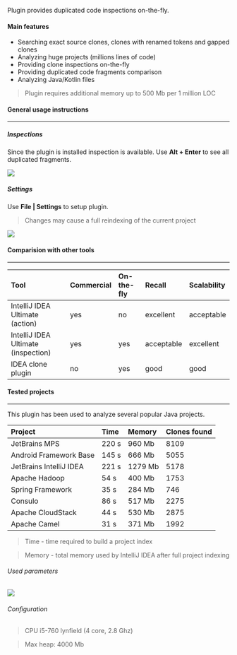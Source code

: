 Plugin provides duplicated code inspections on-the-fly.

#### Main features

- Searching exact source clones, clones with renamed tokens and gapped clones
- Analyzing huge projects (millions lines of code)
- Providing clone inspections on-the-fly
- Providing duplicated code fragments comparison
- Analyzing Java/Kotlin files

> Plugin requires additional memory up to 500 Mb per 1 million LOC

#### General usage instructions
* * *

##### Inspections

Since the plugin is installed inspection is available. 
Use **Alt + Enter** to see all duplicated fragments.

![](https://github.com/suhininalex/IdeaClonePlugin/blob/gh-pages/images/inspection.png?raw=true)

##### Settings

Use **File \| Settings** to setup plugin.

> Changes may cause a full reindexing of the current project

![](https://github.com/suhininalex/IdeaClonePlugin/blob/gh-pages/images/settings.png?raw=true)

#### Comparision with other tools
* * *

| Tool                                | Commercial | On-the-fly | Recall     | Scalability |
|:------------------------------------|:-----------|:-----------|:-----------|:------------|
| IntelliJ IDEA Ultimate (action)     | yes        | no         | excellent  | acceptable  |
| IntelliJ IDEA Ultimate (inspection) | yes        | yes        | acceptable | excellent   |
| IDEA clone plugin                   | no         | yes        | good       | good        |

<!---  
| PMD                                 | no         | no         | ?          | ?           |
| Checkstyle                          | no         | no         | ?          | ?           |
| Duplicate finder maven plugin       | no         | no         | ?          | ?           |

# ###### PMD

###### Checkstyle

###### Duplicate finder maven plugin

###### IntelliJ IDEA Ultimate

###### IDEA clone plugin

--->

#### Tested projects
* * *

This plugin has been used to analyze several popular Java projects. 

| Project                 | Time              | Memory  | Clones found  |
|:------------------------|:------------------|:--------|:--------------|
| JetBrains MPS           | 220 s             | 960 Mb  | 8109          |
| Android Framework Base  | 145 s             | 666 Mb  | 5055          |
| JetBrains IntelliJ IDEA | 221 s             | 1279 Mb | 5178          |
| Apache Hadoop           | 54 s              | 400 Mb  | 1753          |
| Spring Framework        | 35 s              | 284 Mb  | 746           |
| Consulo                 | 86 s              | 517 Mb  | 2275          |
| Apache CloudStack       | 44 s              | 530 Mb  | 2875          |
| Apache Camel            | 31 s              | 371 Mb  | 1992          |

> Time - time required to build a project index

> Memory - total memory used by IntelliJ IDEA after full project indexing

###### Used parameters

![](https://github.com/suhininalex/IdeaClonePlugin/blob/gh-pages/images/settings-experiment.png?raw=true)

###### Configuration

> CPU i5-760 lynfield (4 core, 2.8 Ghz) 

> Max heap: 4000 Mb
